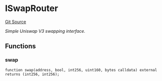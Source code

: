 # ISwapRouter
[Git Source](https://github.com/NaniDAO/ie/blob/f31f555ae821c0432ed1c7cd6e93b1e7bba98a37/src/IE.sol)

*Simple Uniswap V3 swapping interface.*


## Functions
### swap


```solidity
function swap(address, bool, int256, uint160, bytes calldata) external returns (int256, int256);
```

